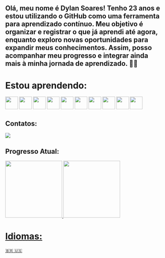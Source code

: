## Olá, meu nome é Dylan Soares! Tenho 23 anos e estou utilizando o GitHub como uma ferramenta para aprendizado contínuo. Meu objetivo é organizar e registrar o que já aprendi até agora, enquanto exploro novas oportunidades para expandir meus conhecimentos. Assim, posso acompanhar meu progresso e integrar ainda mais à minha jornada de aprendizado. 👋😄

# Estou aprendendo:

<img src="https://cdn.jsdelivr.net/gh/devicons/devicon@latest/icons/python/python-original.svg" width="40" height="40" /> <img src="https://cdn.jsdelivr.net/gh/devicons/devicon@latest/icons/javascript/javascript-original.svg" width="40" height="40" /> <img src="https://cdn.jsdelivr.net/gh/devicons/devicon@latest/icons/pandas/pandas-original.svg" width="40" height="40" /> <img src="https://cdn.jsdelivr.net/gh/devicons/devicon@latest/icons/numpy/numpy-original-wordmark.svg" width="40" height="40"/> <img src="https://cdn.jsdelivr.net/gh/devicons/devicon@latest/icons/matlab/matlab-original.svg" width="40" height="40"/> <img src="https://cdn.jsdelivr.net/gh/devicons/devicon@latest/icons/cplusplus/cplusplus-original.svg" width="40" height="40"/> <img src="https://cdn.jsdelivr.net/gh/devicons/devicon@latest/icons/arduino/arduino-original-wordmark.svg" width="40" height="40"/>  <img src="https://cdn.jsdelivr.net/gh/devicons/devicon@latest/icons/jupyter/jupyter-original-wordmark.svg" width="40" height="40" /> <img src="https://cdn.jsdelivr.net/gh/devicons/devicon@latest/icons/git/git-original.svg" width="40" height="40" /> <img src="https://cdn.jsdelivr.net/gh/devicons/devicon@latest/icons/github/github-original.svg" width="40" height="40"/>
          

            
## Contatos:

<div>
<a href = "bdylansoares@gmail.com"><img loading="lazy" src="https://img.shields.io/badge/Gmail-D14836?style=for-the-badge&logo=gmail&logoColor=white" target="_blank"></a>

## Progresso Atual:
<div>
<a href="https://github.com/DylanS0ares">
<img loading="lazy" height="180em" src="https://github-readme-stats.vercel.app/api/top-langs/?username=DylanS0ares&layout=compact&langs_count=7&theme=dracula"/>
<img loading="lazy" height="180em" src="https://github-readme-stats.vercel.app/api?username=DylanS0ares&show_icons=true&theme=dracula&include_all_commits=true&count_private=true"/>
</div>

# Idiomas:
🇧🇷 🇺🇸
